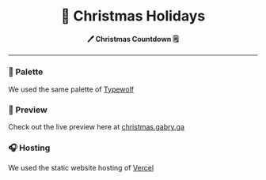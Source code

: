 <div align="center">

# 🎄 Christmas Holidays
#### 🖊 Christmas Countdown 🗒

</div>
<hr>

### 🎨 Palette
We used the same palette of [Typewolf](https://typewolf.com)

### 📜 Preview 
Check out the live preview here at [christmas.gabry.ga](https://christmas.gabry.ga)

### 🎧 Hosting
We used the static website hosting of [Vercel](https://vercel.com) 
